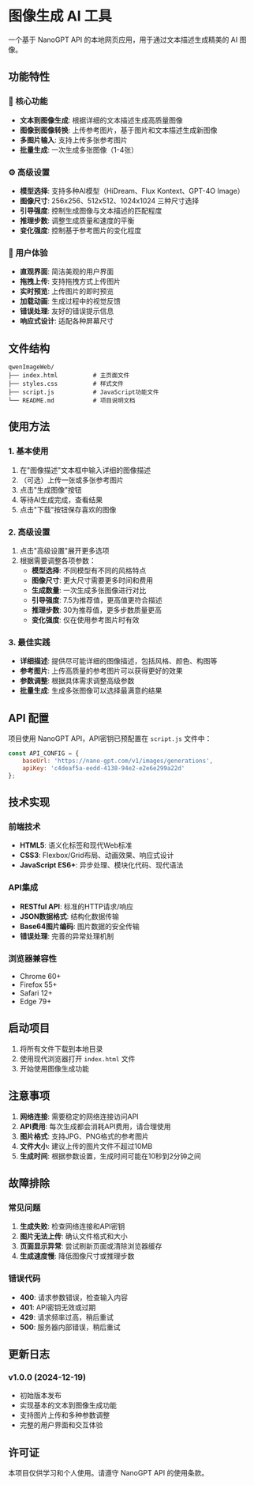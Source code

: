# 图像生成 AI 工具

一个基于 NanoGPT API 的本地网页应用，用于通过文本描述生成精美的 AI 图像。

## 功能特性

### 🎨 核心功能
- **文本到图像生成**: 根据详细的文本描述生成高质量图像
- **图像到图像转换**: 上传参考图片，基于图片和文本描述生成新图像
- **多图片输入**: 支持上传多张参考图片
- **批量生成**: 一次生成多张图像（1-4张）

### ⚙️ 高级设置
- **模型选择**: 支持多种AI模型（HiDream、Flux Kontext、GPT-4O Image）
- **图像尺寸**: 256x256、512x512、1024x1024 三种尺寸选择
- **引导强度**: 控制生成图像与文本描述的匹配程度
- **推理步数**: 调整生成质量和速度的平衡
- **变化强度**: 控制基于参考图片的变化程度

### 🎯 用户体验
- **直观界面**: 简洁美观的用户界面
- **拖拽上传**: 支持拖拽方式上传图片
- **实时预览**: 上传图片的即时预览
- **加载动画**: 生成过程中的视觉反馈
- **错误处理**: 友好的错误提示信息
- **响应式设计**: 适配各种屏幕尺寸

## 文件结构

```
qwenImageWeb/
├── index.html          # 主页面文件
├── styles.css          # 样式文件
├── script.js           # JavaScript功能文件
└── README.md           # 项目说明文档
```

## 使用方法

### 1. 基本使用
1. 在"图像描述"文本框中输入详细的图像描述
2. （可选）上传一张或多张参考图片
3. 点击"生成图像"按钮
4. 等待AI生成完成，查看结果
5. 点击"下载"按钮保存喜欢的图像

### 2. 高级设置
1. 点击"高级设置"展开更多选项
2. 根据需要调整各项参数：
   - **模型选择**: 不同模型有不同的风格特点
   - **图像尺寸**: 更大尺寸需要更多时间和费用
   - **生成数量**: 一次生成多张图像进行对比
   - **引导强度**: 7.5为推荐值，更高值更符合描述
   - **推理步数**: 30为推荐值，更多步数质量更高
   - **变化强度**: 仅在使用参考图片时有效

### 3. 最佳实践
- **详细描述**: 提供尽可能详细的图像描述，包括风格、颜色、构图等
- **参考图片**: 上传高质量的参考图片可以获得更好的效果
- **参数调整**: 根据具体需求调整高级参数
- **批量生成**: 生成多张图像可以选择最满意的结果

## API 配置

项目使用 NanoGPT API，API密钥已预配置在 `script.js` 文件中：

```javascript
const API_CONFIG = {
    baseUrl: 'https://nano-gpt.com/v1/images/generations',
    apiKey: 'c4deaf5a-eedd-4138-94e2-e2e6e299a22d'
};
```

## 技术实现

### 前端技术
- **HTML5**: 语义化标签和现代Web标准
- **CSS3**: Flexbox/Grid布局、动画效果、响应式设计
- **JavaScript ES6+**: 异步处理、模块化代码、现代语法

### API集成
- **RESTful API**: 标准的HTTP请求/响应
- **JSON数据格式**: 结构化数据传输
- **Base64图片编码**: 图片数据的安全传输
- **错误处理**: 完善的异常处理机制

### 浏览器兼容性
- Chrome 60+
- Firefox 55+
- Safari 12+
- Edge 79+

## 启动项目

1. 将所有文件下载到本地目录
2. 使用现代浏览器打开 `index.html` 文件
3. 开始使用图像生成功能

## 注意事项

1. **网络连接**: 需要稳定的网络连接访问API
2. **API费用**: 每次生成都会消耗API费用，请合理使用
3. **图片格式**: 支持JPG、PNG格式的参考图片
4. **文件大小**: 建议上传的图片文件不超过10MB
5. **生成时间**: 根据参数设置，生成时间可能在10秒到2分钟之间

## 故障排除

### 常见问题
1. **生成失败**: 检查网络连接和API密钥
2. **图片无法上传**: 确认文件格式和大小
3. **页面显示异常**: 尝试刷新页面或清除浏览器缓存
4. **生成速度慢**: 降低图像尺寸或推理步数

### 错误代码
- **400**: 请求参数错误，检查输入内容
- **401**: API密钥无效或过期
- **429**: 请求频率过高，稍后重试
- **500**: 服务器内部错误，稍后重试

## 更新日志

### v1.0.0 (2024-12-19)
- 初始版本发布
- 实现基本的文本到图像生成功能
- 支持图片上传和多种参数调整
- 完整的用户界面和交互体验

## 许可证

本项目仅供学习和个人使用。请遵守 NanoGPT API 的使用条款。
